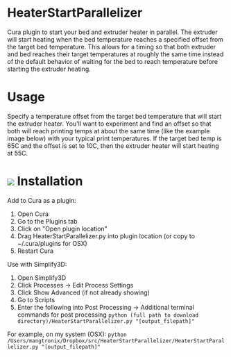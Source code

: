 # HeaterStartParallelizer
Cura plugin to start your bed and extruder heater in parallel. The extruder will start heating when the bed temperature reaches a specified offset from the target bed temperature. This allows for a timing so that both extruder and bed reaches their target temperatures at roughly the same time instead of the default behavior of waiting for the bed to reach temperature before starting the extruder heating.

Usage
==========
Specify a temperature offset from the target bed temperature that will start the extruder heater. You'll want to experiment and find an offset so that both will reach printing temps at about the same time (like the example image below) with your typical print temperatures. If the target bed temp is 65C and the offset is set to 10C, then the extruder heater will start heating at 55C.

![](https://raw.githubusercontent.com/mosh1/HeaterStartParallelizer/master/Example.jpg)
Installation
==========
Add to Cura as a plugin:

1. Open Cura
2. Go to the Plugins tab
3. Click on "Open plugin location"
4. Drag HeaterStartParallelizer.py into plugin location (or copy to ~/.cura/plugins for OSX)
5. Restart Cura

Use with Simplify3D:

1. Open Simplify3D
2. Click Processes -> Edit Process Settings
3. Click Show Advanced (if not already showing)
4. Go to Scripts
5. Enter the following into Post Processing -> Additional terminal commands for post processing
```python (full path to download directory)/HeaterStartParallelizer.py "[output_filepath]"```

  For example, on my system (OSX):
  ```python /Users/mangtronix/Dropbox/src/HeaterStartParallelizer/HeaterStartParallelizer.py "[output_filepath]"```


